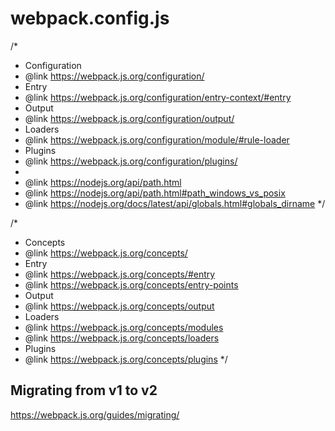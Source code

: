 # webpack.config.js


/*
 * Configuration
 * @link https://webpack.js.org/configuration/
 * Entry
 * @link https://webpack.js.org/configuration/entry-context/#entry
 * Output
 * @link https://webpack.js.org/configuration/output/
 * Loaders
 * @link https://webpack.js.org/configuration/module/#rule-loader
 * Plugins
 * @link https://webpack.js.org/configuration/plugins/
 *
 * @link https://nodejs.org/api/path.html
 * @link https://nodejs.org/api/path.html#path_windows_vs_posix
 * @link https://nodejs.org/docs/latest/api/globals.html#globals_dirname
 */

/*
 * Concepts
 * @link https://webpack.js.org/concepts/
 * Entry
 * @link https://webpack.js.org/concepts/#entry
 * @link https://webpack.js.org/concepts/entry-points
 * Output
 * @link https://webpack.js.org/concepts/output
 * Loaders
 * @link https://webpack.js.org/concepts/modules
 * @link https://webpack.js.org/concepts/loaders
 * Plugins
 * @link https://webpack.js.org/concepts/plugins
 */

## Migrating from v1 to v2

https://webpack.js.org/guides/migrating/
